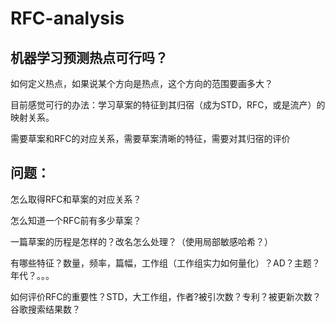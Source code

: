 # RFC-analysis

## 机器学习预测热点可行吗？ 

如何定义热点，如果说某个方向是热点，这个方向的范围要画多大？


目前感觉可行的办法：学习草案的特征到其归宿（成为STD，RFC，或是流产）的映射关系。

需要草案和RFC的对应关系，需要草案清晰的特征，需要对其归宿的评价

## 问题：

怎么取得RFC和草案的对应关系？

怎么知道一个RFC前有多少草案？

一篇草案的历程是怎样的？改名怎么处理？（使用局部敏感哈希？）

有哪些特征？数量，频率，篇幅，工作组（工作组实力如何量化）？AD？主题？年代？。。。

如何评价RFC的重要性？STD，大工作组，作者?被引次数？专利？被更新次数？谷歌搜索结果数？
